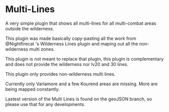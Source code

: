 # Multi-Lines
A very simple plugin that shows all multi-lines for all multi-combat areas outside the wilderness.

This plugin was made basically copy-pasting all the work from @Nightfirecat 's Wilderness Lines plugin and maping out all the non-wilderness multi zones.

This plugin is not meant to replace that plugin, this plugin is complementary and does not provide the wilderness nor lv20 and 30 lines.

This plugin only provides non-wilderness multi lines.

Currently only Varlamore and a few Kourend areas are missing. More are being mapped constantly.

Lastest version of the Multi Lines is found on the geoJSON branch, so please use that for any developments.

